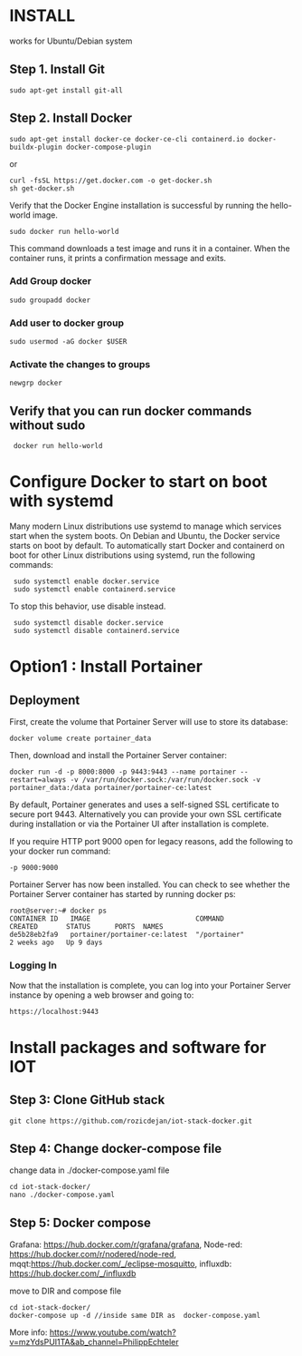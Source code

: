 # INSTALL
works for Ubuntu/Debian system
## Step 1. Install Git
    sudo apt-get install git-all
## Step 2. Install Docker 
    sudo apt-get install docker-ce docker-ce-cli containerd.io docker-buildx-plugin docker-compose-plugin

or

    curl -fsSL https://get.docker.com -o get-docker.sh
    sh get-docker.sh
Verify that the Docker Engine installation is successful by running the hello-world image.

    sudo docker run hello-world
This command downloads a test image and runs it in a container. When the container runs, it prints a confirmation message and exits.

### Add Group docker
    sudo groupadd docker
### Add user to docker group
    sudo usermod -aG docker $USER
### Activate the changes to groups
    newgrp docker
## Verify that you can run docker commands without sudo
     docker run hello-world    
# Configure Docker to start on boot with systemd
Many modern Linux distributions use systemd to manage which services start when the system boots. On Debian and Ubuntu, the Docker service starts on boot by default. To automatically start Docker and containerd on boot for other Linux distributions using systemd, run the following commands:

     sudo systemctl enable docker.service
     sudo systemctl enable containerd.service
To stop this behavior, use disable instead.


     sudo systemctl disable docker.service
     sudo systemctl disable containerd.service
# Option1 : Install Portainer
## Deployment
First, create the volume that Portainer Server will use to store its database:

    docker volume create portainer_data
Then, download and install the Portainer Server container:

    docker run -d -p 8000:8000 -p 9443:9443 --name portainer --restart=always -v /var/run/docker.sock:/var/run/docker.sock -v portainer_data:/data portainer/portainer-ce:latest
By default, Portainer generates and uses a self-signed SSL certificate to secure port 9443. Alternatively you can provide your own SSL certificate during installation or via the Portainer UI after installation is complete.

If you require HTTP port 9000 open for legacy reasons, add the following to your docker run command:

    -p 9000:9000

Portainer Server has now been installed. You can check to see whether the Portainer Server container has started by running docker ps:

    root@server:~# docker ps
    CONTAINER ID   IMAGE                          COMMAND                  CREATED       STATUS      PORTS  NAMES             
    de5b28eb2fa9   portainer/portainer-ce:latest  "/portainer"             2 weeks ago   Up 9 days   
### Logging In
Now that the installation is complete, you can log into your Portainer Server instance by opening a web browser and going to:
    
    https://localhost:9443
# Install packages and software for IOT
## Step 3: Clone GitHub stack
    git clone https://github.com/rozicdejan/iot-stack-docker.git
## Step 4: Change docker-compose file
change data in ./docker-compose.yaml file

    cd iot-stack-docker/
    nano ./docker-compose.yaml
    
## Step 5: Docker compose
Grafana: https://hub.docker.com/r/grafana/grafana, Node-red: https://hub.docker.com/r/nodered/node-red, mqqt:https://hub.docker.com/_/eclipse-mosquitto, influxdb: https://hub.docker.com/_/influxdb      

move to DIR and compose file

    cd iot-stack-docker/
    docker-compose up -d //inside same DIR as  docker-compose.yaml

More info: https://www.youtube.com/watch?v=mzYdsPUI1TA&ab_channel=PhilippEchteler
